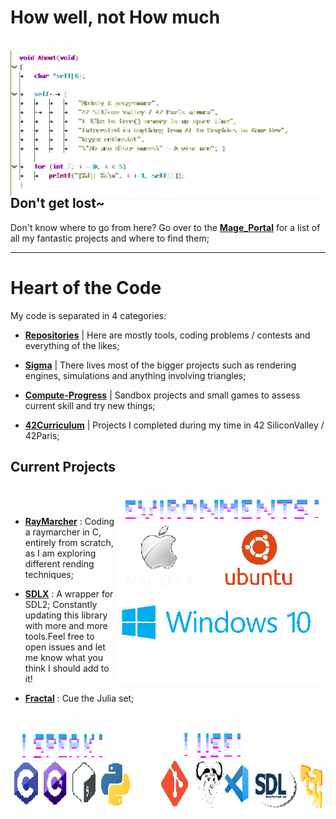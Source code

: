 # How well, not How much

<br><img align="left" src="Ressources/Self.png"  width="600"/><br>

## Don't get lost~


Don't know where to go from here? Go over to the **[Mage_Portal][1]** for a list of all my fantastic projects and where to find them;

----
# Heart of the Code

My code is separated in 4 categories:

- **[Repositories][2]**     | Here are mostly tools, coding problems / contests and everything of the likes;

- **[Sigma][3]**            | There lives most of the bigger projects such as rendering engines, simulations and anything involving triangles;

- **[Compute-Progress][4]** | Sandbox projects and small games to assess current skill and try new things;
 
- **[42Curriculum][5]**     | Projects I completed during my time in 42 SiliconValley / 42Paris;


## Current Projects

<br><img align="right" src="Ressources/Envs.png" height="300"/><br>

- **[RayMarcher][6]** : Coding a raymarcher in C, entirely from scratch, as I am exploring different rending techniques;

- **[SDLX][7]** : A wrapper for SDL2; Constantly updating this library with more and more tools.Feel free to open issues and let me know what you think I should add to it!

- **[Fractal][8]** : Cue the Julia set;

<br><img align="left" src="Ressources/Tools.png" width="1000" height="140"/><br>

[1]: https://github.com/FlavorlessQuark/Mage_Portal
[2]: https://github.com/FlavorlessQuark?tab=repositories
[3]: https://github.com/LumenNoctis
[4]: https://github.com/Compute-Progress
[5]: https://github.com/42Curriculum
[6]: https://github.com/LumenNoctis/RayMarching
[7]: https://github.com/FlavorlessQuark/SDL_Tools
[8]: https://github.com/LumenNoctis/Fractals
